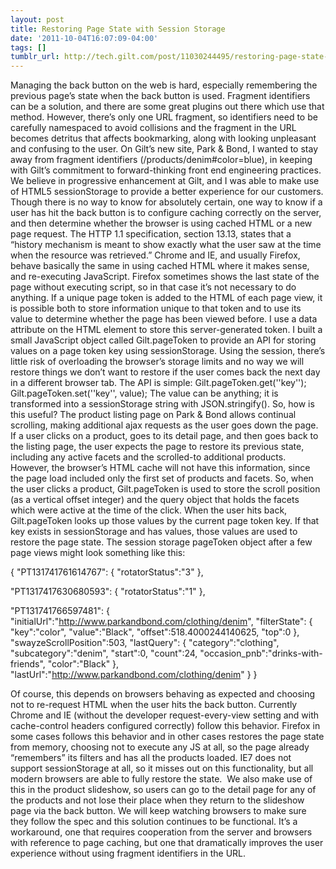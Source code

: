 ```yaml
---
layout: post
title: Restoring Page State with Session Storage
date: '2011-10-04T16:07:09-04:00'
tags: []
tumblr_url: http://tech.gilt.com/post/11030244495/restoring-page-state-with-session-storage
---
```

Managing the back button on the web is hard, especially remembering the previous page’s state when the back button is used. Fragment identifiers can be a solution, and there are some great plugins out there which use that method. However, there’s only one URL fragment, so identifiers need to be carefully namespaced to avoid collisions and the fragment in the URL becomes detritus that affects bookmarking, along with looking unpleasant and confusing to the user.
On Gilt’s new site, Park & Bond, I wanted to stay away from fragment identifiers (/products/denim#color=blue), in keeping with Gilt’s commitment to forward-thinking front end engineering practices. We believe in progressive enhancement at Gilt, and I was able to make use of HTML5 sessionStorage to provide a better experience for our customers.
Though there is no way to know for absolutely certain, one way to know if a user has hit the back button is to configure caching correctly on the server, and then determine whether the browser is using cached HTML or a new page request. The HTTP 1.1 specification, section 13.13, states that a “history mechanism is meant to show exactly what the user saw at the time when the resource was retrieved.” Chrome and IE, and usually Firefox, behave basically the same in using cached HTML where it makes sense, and re-executing JavaScript. Firefox sometimes shows the last state of the page without executing script, so in that case it’s not necessary to do anything.
If a unique page token is added to the HTML of each page view, it is possible both to store information unique to that token and to use its value to determine whether the page has been viewed before. I use a data attribute on the HTML element to store this server-generated token.
I built a small JavaScript object called Gilt.pageToken to provide an API for storing values on a page token key using sessionStorage. Using the session, there’s little risk of overloading the browser’s storage limits and no way we will restore things we don’t want to restore if the user comes back the next day in a different browser tab. The API is simple:
Gilt.pageToken.get(''key'');
Gilt.pageToken.set(''key'', value);
The value can be anything; it is transformed into a sessionStorage string with JSON.stringify().
So, how is this useful?
The product listing page on Park & Bond allows continual scrolling, making additional ajax requests as the user goes down the page. If a user clicks on a product, goes to its detail page, and then goes back to the listing page, the user expects the page to restore its previous state, including any active facets and the scrolled-to additional products. However, the browser’s HTML cache will not have this information, since the page load included only the first set of products and facets.
So, when the user clicks a product, Gilt.pageToken is used to store the scroll position (as a vertical offset integer) and the query object that holds the facets which were active at the time of the click. When the user hits back, Gilt.pageToken looks up those values by the current page token key. If that key exists in sessionStorage and has values, those values are used to restore the page state.
The session storage pageToken object after a few page views might look something like this:

{
  "PT131741761614767":
  {
    "rotatorStatus":"3"
  },

  "PT1317417630680593":
  {
    "rotatorStatus":"1"
  },

  "PT131741766597481":
  {
    "initialUrl":"http://www.parkandbond.com/clothing/denim",
    "filterState":
    {
      "key":"color",
      "value":"Black",
      "offset":518.4000244140625,
      "top":0
    },
    "swayzeScrollPosition":503,
    "lastQuery":
    {
      "category":"clothing",
      "subcategory":"denim",
      "start":0,
      "count":24,
      "occasion_pnb":"drinks-with-friends",
      "color":"Black"
    },
    "lastUrl":"http://www.parkandbond.com/clothing/denim"
  }
}

Of course, this depends on browsers behaving as expected and choosing not to re-request HTML when the user hits the back button. Currently Chrome and IE (without the developer request-every-view setting and with cache-control headers configured correctly) follow this behavior. Firefox in some cases follows this behavior and in other cases restores the page state from memory, choosing not to execute any JS at all, so the page already “remembers” its filters and has all the products loaded. IE7 does not support sessionStorage at all, so it misses out on this functionality, but all modern browsers are able to fully restore the state. 
We also make use of this in the product slideshow, so users can go to the detail page for any of the products and not lose their place when they return to the slideshow page via the back button.
We will keep watching browsers to make sure they follow the spec and this solution continues to be functional. It’s a workaround, one that requires cooperation from the server and browsers with reference to page caching, but one that dramatically improves the user experience without using fragment identifiers in the URL.
